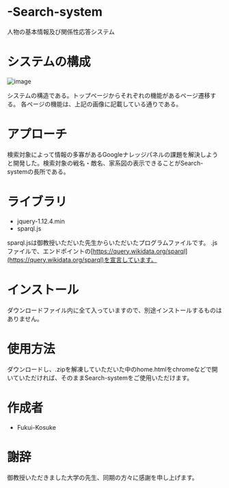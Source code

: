 # -Search-system

人物の基本情報及び関係性応答システム

# システムの構成

![image](https://user-images.githubusercontent.com/53028484/109725874-1e456380-7bf5-11eb-88b3-c3379d1b1c83.png)

システムの構造である。トップページからそれぞれの機能があるページ遷移する。
各ページの機能は、上記の画像に記載している通りである。

# アプローチ

検索対象によって情報の多寡があるGoogleナレッジパネルの課題を解決しようと開発した。検索対象の戦名・敵名、家系図の表示できることがSearch-systemの長所である。

# ライブラリ

* jquery-1.12.4.min
* sparql.js

sparql.jsは御教授いただいた先生からいただいたプログラムファイルです。
.jsファイルで、エンドポイントの[https://query.wikidata.org/sparql](https://query.wikidata.org/sparql)を宣言しています。

# インストール

ダウンロードファイル内に全て入っていますので、別途インストールするものはありません。

# 使用方法

ダウンロードし、.zipを解凍していただいた中のhome.htmlをchromeなどで開いていただければ、そのままSearch-systemをご使用いただけます。

# 作成者

* Fukui-Kosuke

# 謝辞

御教授いただきました大学の先生、同期の方々に感謝を申し上げます。

